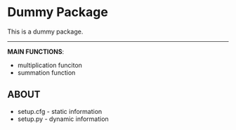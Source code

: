 # Dummy Package

This is a dummy package.

---

**MAIN FUNCTIONS**:
* multiplication funciton
* summation function

## ABOUT
* setup.cfg - static information
* setup.py - dynamic information